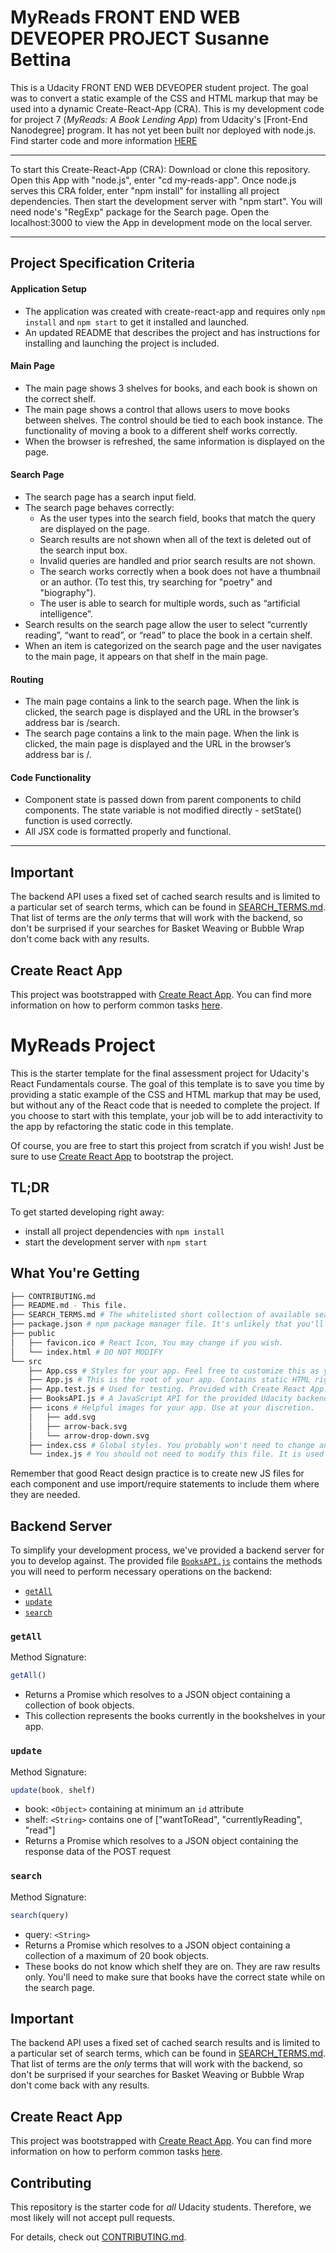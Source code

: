 
# MyReads FRONT END WEB DEVEOPER PROJECT Susanne Bettina

This is a Udacity FRONT END WEB DEVEOPER student project. The goal was to convert a static example of the CSS and HTML markup that may be used into a dynamic Create-React-App (CRA).
This is my development code for project 7 (*MyReads: A Book Lending App*) from Udacity's  [Front-End Nanodegree] program. It has not yet been built nor deployed with node.js.  
Find starter code and more information [HERE
](https://github.com/udacity/reactnd-project-myreads-starter)


---
To start this Create-React-App (CRA): Download or clone this repository. Open this App with "node.js", enter "cd my-reads-app". 
Once node.js serves this CRA folder, enter "npm install" for installing all project dependencies. Then start the development server with "npm start". You will need node's "RegExp" package for the Search page. Open the localhost:3000 to view the App in development mode on the local server. 

---

## Project Specification Criteria

#### Application Setup
- The application was created with create-react-app and requires only `npm install` and `npm start` to get it installed and launched.
- An updated README that describes the project and has instructions for installing and launching the project is included.


#### Main Page
- The main page shows 3 shelves for books, and each book is shown on the correct shelf.
- The main page shows a control that allows users to move books between shelves. The control should be tied to each book instance. The functionality of moving a book to a different shelf works correctly.
- When the browser is refreshed, the same information is displayed on the page.

#### Search Page
- The search page has a search input field. 
- The search page behaves correctly:
    * As the user types into the search field, books that match the query are displayed on the page.
    * Search results are not shown when all of the text is deleted out of the search input box.
    * Invalid queries are handled and prior search results are not shown.
    * The search works correctly when a book does not have a thumbnail or an author. (To test this, try searching for "poetry" and "biography").
    * The user is able to search for multiple words, such as “artificial intelligence”.
- Search results on the search page allow the user to select “currently reading”, “want to read”, or “read” to place the book in a certain shelf. 
- When an item is categorized on the search page and the user navigates to the main page, it appears on that shelf in the main page.


#### Routing
- The main page contains a link to the search page. When the link is clicked, the search page is displayed and the URL in the browser’s address bar is /search.
- The search page contains a link to the main page. When the link is clicked, the main page is displayed and the URL in the browser’s address bar is /.


#### Code Functionality
- Component state is passed down from parent components to child components. The state variable is not modified directly - setState() function is used correctly. 
- All JSX code is formatted properly and functional.


---




## Important
The backend API uses a fixed set of cached search results and is limited to a particular set of search terms, which can be found in [SEARCH_TERMS.md](SEARCH_TERMS.md). That list of terms are the _only_ terms that will work with the backend, so don't be surprised if your searches for Basket Weaving or Bubble Wrap don't come back with any results.

## Create React App

This project was bootstrapped with [Create React App](https://github.com/facebookincubator/create-react-app). You can find more information on how to perform common tasks [here](https://github.com/facebookincubator/create-react-app/blob/master/packages/react-scripts/template/README.md).









# MyReads Project



This is the starter template for the final assessment project for Udacity's React Fundamentals course. The goal of this template is to save you time by providing a static example of the CSS and HTML markup that may be used, but without any of the React code that is needed to complete the project. If you choose to start with this template, your job will be to add interactivity to the app by refactoring the static code in this template.

Of course, you are free to start this project from scratch if you wish! Just be sure to use [Create React App](https://github.com/facebookincubator/create-react-app) to bootstrap the project.

## TL;DR

To get started developing right away:

* install all project dependencies with `npm install`
* start the development server with `npm start`

## What You're Getting
```bash
├── CONTRIBUTING.md
├── README.md - This file.
├── SEARCH_TERMS.md # The whitelisted short collection of available search terms for you to use with your app.
├── package.json # npm package manager file. It's unlikely that you'll need to modify this.
├── public
│   ├── favicon.ico # React Icon, You may change if you wish.
│   └── index.html # DO NOT MODIFY
└── src
    ├── App.css # Styles for your app. Feel free to customize this as you desire.
    ├── App.js # This is the root of your app. Contains static HTML right now.
    ├── App.test.js # Used for testing. Provided with Create React App. Testing is encouraged, but not required.
    ├── BooksAPI.js # A JavaScript API for the provided Udacity backend. Instructions for the methods are below.
    ├── icons # Helpful images for your app. Use at your discretion.
    │   ├── add.svg
    │   ├── arrow-back.svg
    │   └── arrow-drop-down.svg
    ├── index.css # Global styles. You probably won't need to change anything here.
    └── index.js # You should not need to modify this file. It is used for DOM rendering only.
```

Remember that good React design practice is to create new JS files for each component and use import/require statements to include them where they are needed.

## Backend Server

To simplify your development process, we've provided a backend server for you to develop against. The provided file [`BooksAPI.js`](src/BooksAPI.js) contains the methods you will need to perform necessary operations on the backend:

* [`getAll`](#getall)
* [`update`](#update)
* [`search`](#search)

### `getAll`

Method Signature:

```js
getAll()
```

* Returns a Promise which resolves to a JSON object containing a collection of book objects.
* This collection represents the books currently in the bookshelves in your app.

### `update`

Method Signature:

```js
update(book, shelf)
```

* book: `<Object>` containing at minimum an `id` attribute
* shelf: `<String>` contains one of ["wantToRead", "currentlyReading", "read"]  
* Returns a Promise which resolves to a JSON object containing the response data of the POST request

### `search`

Method Signature:

```js
search(query)
```

* query: `<String>`
* Returns a Promise which resolves to a JSON object containing a collection of a maximum of 20 book objects.
* These books do not know which shelf they are on. They are raw results only. You'll need to make sure that books have the correct state while on the search page.

## Important
The backend API uses a fixed set of cached search results and is limited to a particular set of search terms, which can be found in [SEARCH_TERMS.md](SEARCH_TERMS.md). That list of terms are the _only_ terms that will work with the backend, so don't be surprised if your searches for Basket Weaving or Bubble Wrap don't come back with any results.

## Create React App

This project was bootstrapped with [Create React App](https://github.com/facebookincubator/create-react-app). You can find more information on how to perform common tasks [here](https://github.com/facebookincubator/create-react-app/blob/master/packages/react-scripts/template/README.md).

## Contributing

This repository is the starter code for _all_ Udacity students. Therefore, we most likely will not accept pull requests.

For details, check out [CONTRIBUTING.md](CONTRIBUTING.md).

